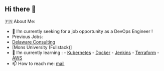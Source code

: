 ## Hi there 👋

 🇫🇷 About Me:
 - 🔭 I’m currently seeking for a job opportunity as a DevOps Engineer !
 - Previous Jobs: 
 - [Delaware Consulting](https://www.delaware.pro/)
 - [Mons University (Fullstack)]
 - 🌱 I’m currently learning :
       - [Kubernetes](https://kubernetes.io/)
       - [Docker](https://www.docker.com/)
       - [Jenkins](https://www.jenkins.io/)
       - [Terraform](https://www.terraform.io/)
       - [AWS](https://aws.amazon.com/)
 - 📫 How to reach me: [mail](mailto:lucz1640@gmail.com)
